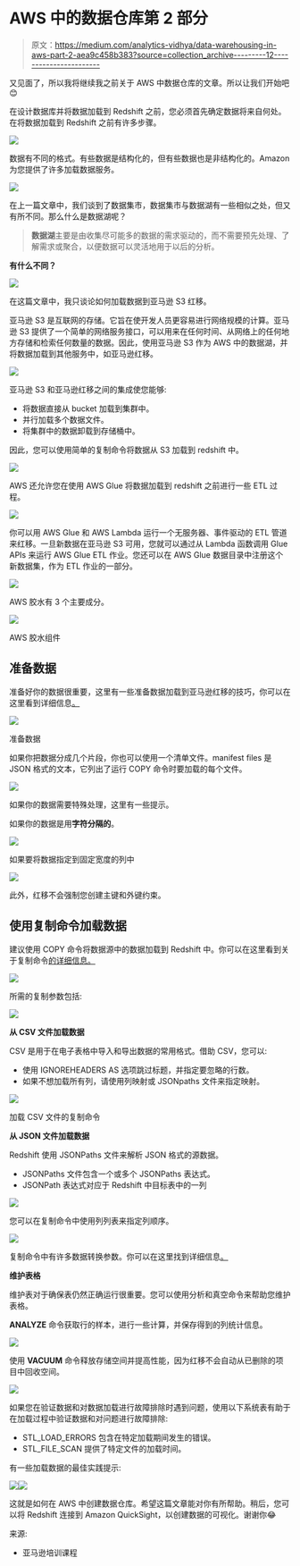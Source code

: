 # AWS 中的数据仓库第 2 部分

> 原文：<https://medium.com/analytics-vidhya/data-warehousing-in-aws-part-2-aea9c458b383?source=collection_archive---------12----------------------->

又见面了，所以我将继续我之前关于 AWS 中数据仓库的文章。所以让我们开始吧😊

在设计数据库并将数据加载到 Redshift 之前，您必须首先确定数据将来自何处。在将数据加载到 Redshift 之前有许多步骤。

![](img/cc0fd5868e789372ad67e688daa4d8a6.png)

数据有不同的格式。有些数据是结构化的，但有些数据也是非结构化的。Amazon 为您提供了许多加载数据服务。

![](img/a37d4e95687eaf25f3c3e29949ccd0ff.png)

在上一篇文章中，我们谈到了数据集市，数据集市与数据湖有一些相似之处，但又有所不同。那么什么是数据湖呢？

> **数据湖**主要是由收集尽可能多的数据的需求驱动的，而不需要预先处理、了解需求或聚合，以便数据可以灵活地用于以后的分析。

**有什么不同？**

![](img/aeada1b9cf5aa7c2dfaf1aa34b79d3f9.png)

在这篇文章中，我只谈论如何加载数据到亚马逊 S3 红移。

亚马逊 S3 是互联网的存储。它旨在使开发人员更容易进行网络规模的计算。亚马逊 S3 提供了一个简单的网络服务接口，可以用来在任何时间、从网络上的任何地方存储和检索任何数量的数据。因此，使用亚马逊 S3 作为 AWS 中的数据湖，并将数据加载到其他服务中，如亚马逊红移。

![](img/7a3df65a40fe0270f4277b9f9864dbbb.png)

亚马逊 S3 和亚马逊红移之间的集成使您能够:

*   将数据直接从 bucket 加载到集群中。
*   并行加载多个数据文件。
*   将集群中的数据卸载到存储桶中。

因此，您可以使用简单的复制命令将数据从 S3 加载到 redshift 中。

![](img/d2c4f2634fb48244019548220d0412ab.png)

AWS 还允许您在使用 AWS Glue 将数据加载到 redshift 之前进行一些 ETL 过程。

![](img/97fb73aaa53b5d91bb6cdc84bdcc55a5.png)

你可以用 AWS Glue 和 AWS Lambda 运行一个无服务器、事件驱动的 ETL 管道来红移。一旦新数据在亚马逊 S3 可用，您就可以通过从 Lambda 函数调用 Glue APIs 来运行 AWS Glue ETL 作业。您还可以在 AWS Glue 数据目录中注册这个新数据集，作为 ETL 作业的一部分。

![](img/b8d825bb66219af4a1cca4f4897217cb.png)

AWS 胶水有 3 个主要成分。

![](img/130524a8708df4ea939a050826a61202.png)

AWS 胶水组件

## 准备数据

准备好你的数据很重要，这里有一些准备数据加载到亚马逊红移的技巧，你可以在这里看到详细信息[。](http://docs.aws.amazon.com/redshift/latest/dg/t_preparing-input-data.html)

![](img/205765824dc76fdbd242a407150e5947.png)

准备数据

如果你把数据分成几个片段，你也可以使用一个清单文件。manifest files 是 JSON 格式的文本，它列出了运行 COPY 命令时要加载的每个文件。

![](img/56cef1ab75126bb14aba9272b982844e.png)

如果你的数据需要特殊处理，这里有一些提示。

如果你的数据是用**字符分隔的**。

![](img/2292c2b6a67f5980833bff73d0568ba8.png)

如果要将数据指定到固定宽度的列中

![](img/1b5e8f2311dcaaa78b8d02f1351e038e.png)

此外，红移不会强制您创建主键和外键约束。

## 使用复制命令加载数据

建议使用 COPY 命令将数据源中的数据加载到 Redshift 中。你可以在这里看到关于复制命令[的详细信息。](http://docs.aws.amazon.com/redshift/latest/dg/t_Loading_tables_with_the_COPY_command.html)

![](img/932c8d7f0bbb01144195defa97608bf9.png)

所需的复制参数包括:

![](img/fc682adbbdc31f81c93c27bee6fbb15d.png)

**从 CSV 文件加载数据**

CSV 是用于在电子表格中导入和导出数据的常用格式。借助 CSV，您可以:

*   使用 IGNOREHEADERS AS 选项跳过标题，并指定要忽略的行数。
*   如果不想加载所有列，请使用列映射或 JSONpaths 文件来指定映射。

![](img/1c1ea12ce21ead5a31dc2bf5ae35a9d1.png)

加载 CSV 文件的复制命令

**从 JSON 文件加载数据**

Redshift 使用 JSONPaths 文件来解析 JSON 格式的源数据。

*   JSONPaths 文件包含一个或多个 JSONPaths 表达式。
*   JSONPath 表达式对应于 Redshift 中目标表中的一列

![](img/fc9d8bfd7909767d54c5e5631ec724ba.png)

您可以在复制命令中使用列列表来指定列顺序。

![](img/ca766195e882342497d661a6d8c8b2f8.png)

复制命令中有许多数据转换参数。你可以在这里找到详细信息[。](http://docs.aws.amazon.com/redshift/latest/dg/copy-parameters-data-conversion.html)

**维护表格**

维护表对于确保表仍然正确运行很重要。您可以使用分析和真空命令来帮助您维护表格。

**ANALYZE** 命令获取行的样本，进行一些计算，并保存得到的列统计信息。

![](img/e97fe790c25310498ccc11253e26867e.png)

使用 **VACUUM** 命令释放存储空间并提高性能，因为红移不会自动从已删除的项目中回收空间。

![](img/0a94d9de79fef15630e9c4f7576fcc51.png)

如果您在验证数据和对数据加载进行故障排除时遇到问题，使用以下系统表有助于在加载过程中验证数据和对问题进行故障排除:

*   STL_LOAD_ERRORS 包含在特定加载期间发生的错误。
*   STL_FILE_SCAN 提供了特定文件的加载时间。

有一些加载数据的最佳实践提示:

![](img/cf536dc42a059f99ab032dc3527a3cc4.png)![](img/367e04669feb023b76cc95c666b7982c.png)

这就是如何在 AWS 中创建数据仓库。希望这篇文章能对你有所帮助。稍后，您可以将 Redshift 连接到 Amazon QuickSight，以创建数据的可视化。谢谢你😂

来源:

*   亚马逊培训课程